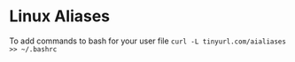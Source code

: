 # Linux Aliases
To add commands to bash for your user file
` curl -L tinyurl.com/aialiases >> ~/.bashrc `
